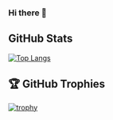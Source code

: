 ### Hi there 👋

## GitHub Stats

[![Top Langs](https://github-readme-stats.vercel.app/api/top-langs/?username=SaiyedRushan&theme=radical&show_icons=true&&size_weight=0.5&count_weight=0.5&hide=html,css,jupyter%20notebook)](https://github.com/anuraghazra/github-readme-stats)

## 🏆 GitHub Trophies

[![trophy](https://github-profile-trophy.vercel.app/?username=SaiyedRushan&theme=onedark)](https://github.com/ryo-ma/github-profile-trophy)


<!--
**mohful/mohful** is a ✨ _special_ ✨ repository because its `README.md` (this file) appears on your GitHub profile.

Here are some ideas to get you started:

- 🔭 I’m currently working on ...
- 🌱 I’m currently learning ...
- 👯 I’m looking to collaborate on ...
- 🤔 I’m looking for help with ...
- 💬 Ask me about ...
- 📫 How to reach me: ...
- 😄 Pronouns: ...
- ⚡ Fun fact: ...
-->
